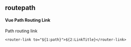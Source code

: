 ## routepath
#### Vue Path Routing Link
Path routing link
```
<router-link to="${1:path}">${2:LinkTitle}</router-link>
```